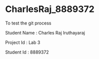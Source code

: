 # CharlesRaj_8889372
To test the git process

Student Name : Charles Raj Iruthayaraj

Project Id : Lab 3

Student Id : 8889372
